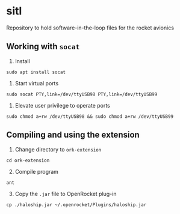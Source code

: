 # sitl
Repository to hold software-in-the-loop files for the rocket avionics

## Working with ```socat```

1. Install
```
sudo apt install socat
```

1. Start virtual ports
```
sudo socat PTY,link=/dev/ttyUSB98 PTY,link=/dev/ttyUSB99

 ```
1. Elevate user privilege to operate ports
```
sudo chmod a+rw /dev/ttyUSB98 && sudo chmod a+rw /dev/ttyUSB99
```

## Compiling and using the extension

1. Change directory to ```ork-extension```
```
cd ork-extension
```
2. Compile program
```
ant
```
3. Copy the ```.jar``` file to OpenRocket plug-in
```
cp ./haloship.jar ~/.openrocket/Plugins/haloship.jar

